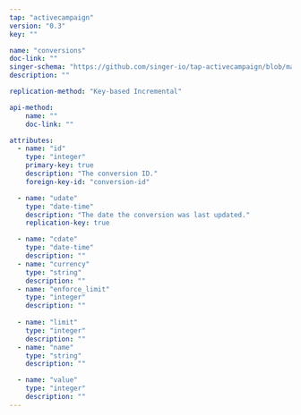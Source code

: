 ```yaml
---
tap: "activecampaign"
version: "0.3"
key: ""

name: "conversions"
doc-link: ""
singer-schema: "https://github.com/singer-io/tap-activecampaign/blob/master/tap_activecampaign/schemas/conversions.json"
description: ""

replication-method: "Key-based Incremental"

api-method:
    name: ""
    doc-link: ""

attributes:
  - name: "id"
    type: "integer"
    primary-key: true
    description: "The conversion ID."
    foreign-key-id: "conversion-id"

  - name: "udate"
    type: "date-time"
    description: "The date the conversion was last updated."
    replication-key: true

  - name: "cdate"
    type: "date-time"
    description: ""
  - name: "currency"
    type: "string"
    description: ""
  - name: "enforce_limit"
    type: "integer"
    description: ""
  
  - name: "limit"
    type: "integer"
    description: ""
  - name: "name"
    type: "string"
    description: ""

  - name: "value"
    type: "integer"
    description: ""
---
```

